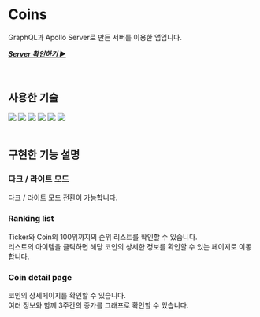 # Coins
GraphQL과 Apollo Server로 만든 서버를 이용한 앱입니다.   
   
[**_Server 확인하기 ▶_**](https://github.com/miraejang/graphql-server)

　　  

## 사용한 기술
<img src="https://img.shields.io/badge/GraphQL-darkblue?style=for-the-badge"> <img src="https://img.shields.io/badge/Apollo Server-darkblue?style=for-the-badge"> <img src="https://img.shields.io/badge/React-darkblue?style=for-the-badge"> <img src="https://img.shields.io/badge/React Router 6-darkblue?style=for-the-badge"> <img src="https://img.shields.io/badge/styled components-darkblue?style=for-the-badge"> <img src="https://img.shields.io/badge/rechart-darkblue?style=for-the-badge">    
　　  
## 구현한 기능 설명
### 다크 / 라이트 모드
다크 / 라이트 모드 전환이 가능합니다.   

### Ranking list
Ticker와 Coin의 100위까지의 순위 리스트를 확인할 수 있습니다.   
리스트의 아이템을 클릭하면 해당 코인의 상세한 정보를 확인할 수 있는 페이지로 이동합니다.   

### Coin detail page
코인의 상세페이지를 확인할 수 있습니다.    
여러 정보와 함께 3주간의 종가를 그래프로 확인할 수 있습니다.   
